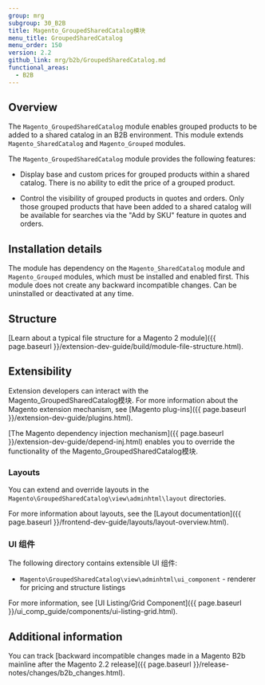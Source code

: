 ```yaml
---
group: mrg
subgroup: 30_B2B
title: Magento_GroupedSharedCatalog模块
menu_title: GroupedSharedCatalog
menu_order: 150
version: 2.2
github_link: mrg/b2b/GroupedSharedCatalog.md
functional_areas:
  - B2B
---
```


## Overview

The `Magento_GroupedSharedCatalog` module enables grouped products to be added to a shared catalog in an B2B environment. This module extends `Magento_SharedCatalog` and `Magento_Grouped` modules.

The `Magento_GroupedSharedCatalog` module provides the following features:

* Display base and custom prices for grouped products within a shared catalog. There is no ability to edit the price of a grouped product.

* Control the visibility of grouped products in quotes and orders. Only those grouped products that have been added to a shared catalog will be available for searches via the "Add by SKU" feature in quotes and orders.


## Installation details

The module has dependency on the `Magento_SharedCatalog` module and `Magento_Grouped` modules, which must be installed and enabled first. This module does not create any backward incompatible changes. Can be uninstalled or deactivated at any time.

## Structure

[Learn about a typical file structure for a Magento 2 module]({{ page.baseurl }}/extension-dev-guide/build/module-file-structure.html).

## Extensibility

Extension developers can interact with the Magento_GroupedSharedCatalog模块. For more information about the Magento extension mechanism, see [Magento plug-ins]({{ page.baseurl }}/extension-dev-guide/plugins.html).

[The Magento dependency injection mechanism]({{ page.baseurl }}/extension-dev-guide/depend-inj.html) enables you to override the functionality of the Magento_GroupedSharedCatalog模块.

### Layouts

You can extend and override layouts in the `Magento\GroupedSharedCatalog\view\adminhtml\layout` directories.

For more information about layouts, see the [Layout documentation]({{ page.baseurl }}/frontend-dev-guide/layouts/layout-overview.html).

### UI 组件

The following directory contains extensible UI 组件:

* `Magento\GroupedSharedCatalog\view\adminhtml\ui_component` - renderer for pricing and structure listings

For more information, see [UI Listing/Grid Component]({{ page.baseurl }}/ui_comp_guide/components/ui-listing-grid.html).

## Additional information

You can track [backward incompatible changes made in a Magento B2b mainline after the Magento 2.2 release]({{ page.baseurl }}/release-notes/changes/b2b_changes.html).
